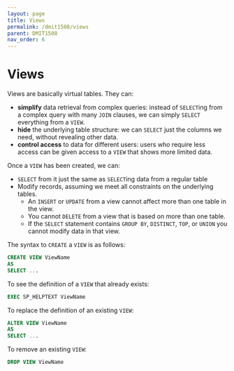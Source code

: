 ```yaml
---
layout: page
title: Views
permalink: /dmit1508/views
parent: DMIT1508
nav_order: 6
---
```


# Views

Views are basically virtual tables. They can:
- **simplify** data retrieval from complex queries: instead of `SELECT`ing from a complex query with many `JOIN` clauses, we can simply `SELECT` everything from a `VIEW`.
- **hide** the underlying table structure: we can `SELECT` just the columns we need, without revealing other data.
- **control access** to data for different users: users who require less access can be given access to a `VIEW` that shows more limited data.

Once a `VIEW` has been created, we can:
- `SELECT` from it just the same as `SELECT`ing data from a regular table
- Modify records, assuming we meet all constraints on the underlying tables.
    - An `INSERT` or `UPDATE` from a view cannot affect more than one table in the view.
    - You cannot `DELETE` from a view that is based on more than one table.
    - If the `SELECT` statement contains `GROUP BY`, `DISTINCT`, `TOP`, or `UNION` you cannot modify data in that view.

The syntax to `CREATE` a `VIEW` is as follows:
```sql
CREATE VIEW ViewName
AS
SELECT ...
```

To see the definition of a `VIEW` that already exists:
```sql
EXEC SP_HELPTEXT ViewName
```

To replace the definition of an existing `VIEW`:
```sql
ALTER VIEW ViewName
AS
SELECT ...
```
To remove an existing `VIEW`:

```sql
DROP VIEW ViewName
```
